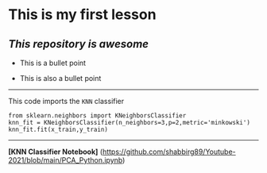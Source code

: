 # **This is my first lesson**
## _This repository is awesome_

- This is a bullet point
* This is also a bullet point
---
This code imports the `KNN` classifier

```pyton
from sklearn.neighbors import KNeighborsClassifier
knn_fit = KNeighborsClassifier(n_neighbors=3,p=2,metric='minkowski')
knn_fit.fit(x_train,y_train)
```
___
**[KNN Classifier Notebook]** (https://github.com/shabbirg89/Youtube-2021/blob/main/PCA_Python.ipynb)

